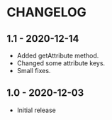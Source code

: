 # CHANGELOG

## 1.1 - 2020-12-14

* Added getAttribute method.
* Changed some attribute keys.
* Small fixes.

## 1.0 - 2020-12-03

* Initial release
